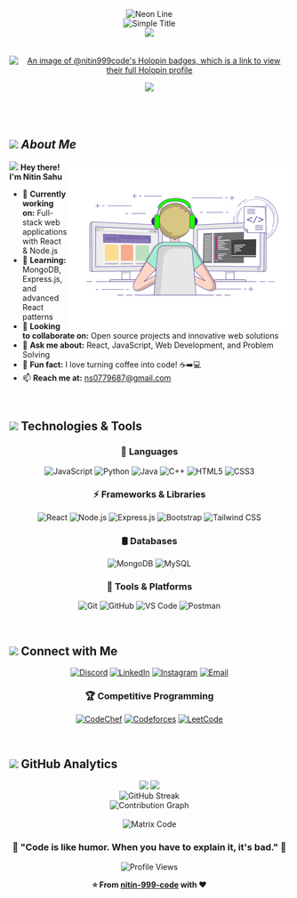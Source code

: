 <!-- AESTHETIC FLOATING PARTICLES -->
<!-- MULTILINGUAL NAME ANIMATION -->


<!-- NEON GLOW SEPARATOR -->
<div align="center">
  <img src="https://readme-typing-svg.herokuapp.com?font=Fira+Code&weight=600&size=28&duration=4000&pause=1000&color=00D9FF&background=00000000&center=true&vCenter=true&width=800&height=50&lines=▰▰▰▰▰▰▰▰▰▰▰▰▰▰▰▰▰▰▰▰▰▰▰▰▰▰▰▰▰▰▰▰▰▰▰▰▰▰▰▰" alt="Neon Line"/>
</div>

<!-- SIMPLE ELEGANT SUBTITLE -->
<div align="center">
  <img src="https://readme-typing-svg.herokuapp.com?font=Poppins&weight=500&size=20&duration=3000&pause=1500&color=FF6B35&background=00000000&center=true&vCenter=true&width=600&height=60&lines=🌟+Welcome+to+My+Digital+Universe+🌟;💻+Computer+Science+Engineering+Student;🚀+Passionate+Full+Stack+Developer;🌱+Always+Learning+%26+Growing;⚡+Turning+Ideas+Into+Reality!" alt="Simple Title"/>
</div>

<!-- Typing Animation -->
<div align="center">
  <img src="https://user-images.githubusercontent.com/73097560/115834477-dbab4500-a447-11eb-908a-139a6edaec5c.gif">
</div>
<br>


<!-- Multi-line Typing Animation with Emojis -->
<!-- <div align="center">
  <img src="https://github.com/Anmol-Baranwal/Cool-GIFs-For-GitHub/assets/74038190/d48893bd-0757-481c-8d7e-ba3e163feae7" width="100%"/>
</div> -->


<!-- Holopin Badge -->
<div align="center">

[![An image of @nitin999code's Holopin badges, which is a link to view their full Holopin profile](https://holopin.me/nitin999code)](https://holopin.io/@nitin999code)

</div>




<!-- Animated Divider -->
<div align="center">
  <img src="https://user-images.githubusercontent.com/73097560/115834477-dbab4500-a447-11eb-908a-139a6edaec5c.gif">
</div>

<br/>




<br/>
<br/>

## <img src="https://media.giphy.com/media/ObNTw8Uzwy6KQ/giphy.gif" width="30px">&nbsp;***About Me***

<img align="right" alt="Coding" width="400" src="https://raw.githubusercontent.com/devSouvik/devSouvik/master/gif3.gif">

<img src="https://media.giphy.com/media/WUlplcMpOCEmTGBtBW/giphy.gif" width="30"> **Hey there! I'm Nitin Sahu**

- 🔭 **Currently working on:** Full-stack web applications with React & Node.js
- 🌱 **Learning:** MongoDB, Express.js, and advanced React patterns
- 👯 **Looking to collaborate on:** Open source projects and innovative web solutions
- 🤔 **Ask me about:** React, JavaScript, Web Development, and Problem Solving
- 💬 **Fun fact:** I love turning coffee into code! ☕➡️💻
- 📫 **Reach me at:** [ns0779687@gmail.com](mailto:ns0779687@gmail.com)

<br/>

<!-- Tech Stack with Animations -->
## <img src="https://media2.giphy.com/media/QssGEmpkyEOhBCb7e1/giphy.gif?cid=ecf05e47a0n3gi1bfqntqmob8g9aid1oyj2wr3ds3mg700bl&rid=giphy.gif" width="32px"> **Technologies & Tools**

<div align="center">

### 🚀 **Languages**
![JavaScript](https://img.shields.io/badge/JavaScript-F7DF1E?style=for-the-badge&logo=javascript&logoColor=black)
![Python](https://img.shields.io/badge/Python-3776AB?style=for-the-badge&logo=python&logoColor=white)
![Java](https://img.shields.io/badge/Java-ED8B00?style=for-the-badge&logo=java&logoColor=white)
![C++](https://img.shields.io/badge/C++-00599C?style=for-the-badge&logo=c%2B%2B&logoColor=white)
![HTML5](https://img.shields.io/badge/HTML5-E34F26?style=for-the-badge&logo=html5&logoColor=white)
![CSS3](https://img.shields.io/badge/CSS3-1572B6?style=for-the-badge&logo=css3&logoColor=white)

### ⚡ **Frameworks & Libraries**
![React](https://img.shields.io/badge/React-20232A?style=for-the-badge&logo=react&logoColor=61DAFB)
![Node.js](https://img.shields.io/badge/Node.js-43853D?style=for-the-badge&logo=node.js&logoColor=white)
![Express.js](https://img.shields.io/badge/Express.js-404D59?style=for-the-badge&logo=express&logoColor=white)
![Bootstrap](https://img.shields.io/badge/Bootstrap-563D7C?style=for-the-badge&logo=bootstrap&logoColor=white)
![Tailwind CSS](https://img.shields.io/badge/Tailwind_CSS-38B2AC?style=for-the-badge&logo=tailwind-css&logoColor=white)

### 🛢 **Databases**
![MongoDB](https://img.shields.io/badge/MongoDB-4EA94B?style=for-the-badge&logo=mongodb&logoColor=white)
![MySQL](https://img.shields.io/badge/MySQL-00000F?style=for-the-badge&logo=mysql&logoColor=white)

### 🔧 **Tools & Platforms**
![Git](https://img.shields.io/badge/Git-F05032?style=for-the-badge&logo=git&logoColor=white)
![GitHub](https://img.shields.io/badge/GitHub-100000?style=for-the-badge&logo=github&logoColor=white)
![VS Code](https://img.shields.io/badge/VS_Code-0078D4?style=for-the-badge&logo=visual%20studio%20code&logoColor=white)
![Postman](https://img.shields.io/badge/Postman-FF6C37?style=for-the-badge&logo=postman&logoColor=white)

</div>

<br/>

<!-- Connect with Me -->
## <img src="https://media.giphy.com/media/LnQjpWaON8nhr21vNW/giphy.gif" width="32px"> **Connect with Me**

<div align="center">

[![Discord](https://img.shields.io/badge/Discord-7289DA?style=for-the-badge&logo=discord&logoColor=white)](https://discord.gg/nitinsahu0621)
[![LinkedIn](https://img.shields.io/badge/LinkedIn-0077B5?style=for-the-badge&logo=linkedin&logoColor=white)](https://linkedin.com/in/nitin-sahu-a1b663323)
[![Instagram](https://img.shields.io/badge/Instagram-E4405F?style=for-the-badge&logo=instagram&logoColor=white)](https://instagram.com/i_am_nitin999)
[![Email](https://img.shields.io/badge/Email-D14836?style=for-the-badge&logo=gmail&logoColor=white)](mailto:ns0779687@gmail.com)

### 🏆 **Competitive Programming**
[![CodeChef](https://img.shields.io/badge/CodeChef-5B4638?style=for-the-badge&logo=codechef&logoColor=white)](https://www.codechef.com/users/ozzy_999)
[![Codeforces](https://img.shields.io/badge/Codeforces-445f9d?style=for-the-badge&logo=Codeforces&logoColor=white)](https://codeforces.com/profile/ns0779687)
[![LeetCode](https://img.shields.io/badge/LeetCode-000000?style=for-the-badge&logo=LeetCode&logoColor=#d16c06)](https://www.leetcode.com/ozzy_999)

</div>

<br/>

<!-- GitHub Stats -->
## <img src="https://media.giphy.com/media/iY8CRBdQXODJSCERIr/giphy.gif" width="32px"> **GitHub Analytics**

<div align="center">
  <img height="180em" src="https://github-readme-stats.vercel.app/api?username=nitin-999-code&show_icons=true&theme=tokyonight&include_all_commits=true&count_private=true"/>
  <img height="180em" src="https://github-readme-stats.vercel.app/api/top-langs/?username=nitin-999-code&layout=compact&langs_count=8&theme=tokyonight"/>
</div>

<div align="center">
  <img src="https://streak-stats.demolab.com/?user=nitin-999-code&theme=tokyonight" alt="GitHub Streak"/>
</div>

<div align="center">
  <img src="https://github-readme-activity-graph.vercel.app/graph?username=nitin-999-code&theme=tokyo-night&hide_border=true&area=true" alt="Contribution Graph"/>
</div>
 
<br/>

<!-- Trophy Section -->




<!-- Footer -->
<div align="center">
  <img src="https://readme-typing-svg.herokuapp.com?font=Courier+New&weight=400&size=12&duration=100&pause=0&color=00FF41&background=00000000&center=true&vCenter=true&multiline=true&width=1000&height=80&lines=01001000+01100101+01101100+01101100+01101111+01010111+01101111+01110010+01101100+01100100;11000110+10101010+11110000+01010101+11001100+00110011+10101010+11110000;01000110+01110101+01101100+01101100+01010011+01110100+01100001+01100011+01101011;01000100+01100101+01110110+01100101+01101100+01101111+01110000+01100101+01110010" alt="Matrix Code"/>
</div>

<div align="center">
  
### 🌟 **"Code is like humor. When you have to explain it, it's bad."** 🌟

<img src="https://komarev.com/ghpvc/?username=nitin-999-code&label=Profile%20Views&color=brightgreen&style=for-the-badge" alt="Profile Views" />

**⭐ From [nitin-999-code](https://github.com/nitin-999-code) with ❤️**

</div>
